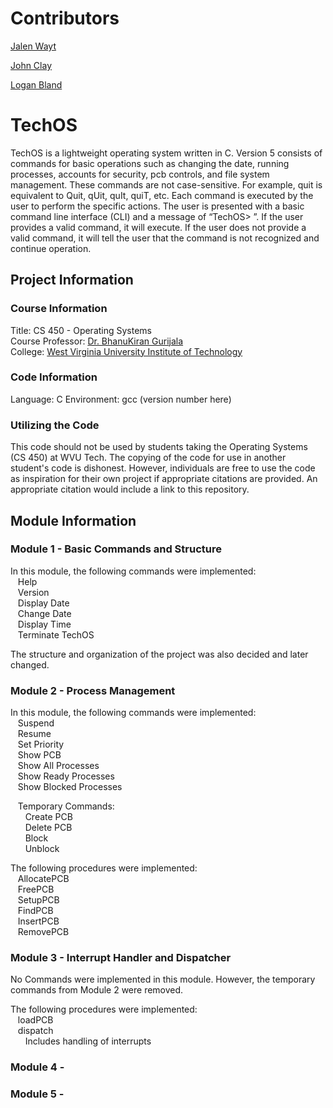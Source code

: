 # Contributors

[Jalen Wayt](https://github.com/iJMW)

[John Clay](https://github.com/48fan48)

[Logan Bland](https://github.com/Logan31and)

# TechOS

TechOS is a lightweight operating system written in C. Version 5 consists of commands for basic operations such as changing the date, running processes, accounts for security, pcb controls, and file system management. These commands are not case-sensitive. For example, quit is equivalent to Quit, qUit, quIt, quiT, etc. Each command is executed by the user to perform the specific actions. The user is presented with a basic command line interface (CLI) and a message of “TechOS> ”. If the user provides a valid command, it will execute. If the user does not provide a valid command, it will tell the user that the command is not recognized and continue operation.

## Project Information

### Course Information

Title: CS 450 - Operating Systems<br />
Course Professor: [Dr. BhanuKiran Gurijala](https://engineering.wvutech.edu/faculty-and-staff/bhanukiran-gurijala)<br />
College: [West Virginia University Institute of Technology](https://www.wvutech.edu/)

### Code Information

Language: C
Environment: gcc (version number here)

### Utilizing the Code

This code should not be used by students taking the Operating Systems (CS 450) at WVU Tech. The copying of the code for use in another student's code is dishonest. However, individuals are free to use the code as inspiration for their own project if appropriate citations are provided. An appropriate citation would include a link to this repository.

## Module Information

### Module 1 - Basic Commands and Structure

In this module, the following commands were implemented:<br />
&nbsp;&nbsp;&nbsp;Help<br />
&nbsp;&nbsp;&nbsp;Version<br />
&nbsp;&nbsp;&nbsp;Display Date<br />
&nbsp;&nbsp;&nbsp;Change Date<br />
&nbsp;&nbsp;&nbsp;Display Time<br />
&nbsp;&nbsp;&nbsp;Terminate TechOS<br />

The structure and organization of the project was also decided and later changed.

### Module 2 - Process Management

In this module, the following commands were implemented:<br />
&nbsp;&nbsp;&nbsp;Suspend<br />
&nbsp;&nbsp;&nbsp;Resume<br />
&nbsp;&nbsp;&nbsp;Set Priority<br />
&nbsp;&nbsp;&nbsp;Show PCB<br />
&nbsp;&nbsp;&nbsp;Show All Processes<br />
&nbsp;&nbsp;&nbsp;Show Ready Processes<br />
&nbsp;&nbsp;&nbsp;Show Blocked Processes<br />
  
&nbsp;&nbsp;&nbsp;Temporary Commands:<br />
&nbsp;&nbsp;&nbsp;&nbsp;&nbsp;&nbsp;Create PCB<br />
&nbsp;&nbsp;&nbsp;&nbsp;&nbsp;&nbsp;Delete PCB<br />
&nbsp;&nbsp;&nbsp;&nbsp;&nbsp;&nbsp;Block<br />
&nbsp;&nbsp;&nbsp;&nbsp;&nbsp;&nbsp;Unblock<br />
 
The following procedures were implemented:<br />
&nbsp;&nbsp;&nbsp;AllocatePCB<br />
&nbsp;&nbsp;&nbsp;FreePCB<br />
&nbsp;&nbsp;&nbsp;SetupPCB<br />
&nbsp;&nbsp;&nbsp;FindPCB<br />
&nbsp;&nbsp;&nbsp;InsertPCB<br />
&nbsp;&nbsp;&nbsp;RemovePCB<br />
  
### Module 3 - Interrupt Handler and Dispatcher

No Commands were implemented in this module. However, the temporary commands from Module 2 were removed.

The following procedures were implemented:<br />
&nbsp;&nbsp;&nbsp;loadPCB<br />
&nbsp;&nbsp;&nbsp;dispatch<br />
&nbsp;&nbsp;&nbsp;&nbsp;&nbsp;&nbsp;Includes handling of interrupts

### Module 4 - 



### Module 5 - 


